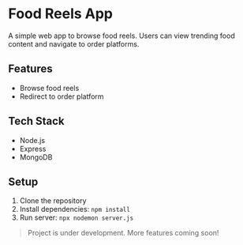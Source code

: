 # Food Reels App

A simple web app to browse food reels. Users can view trending food content and navigate to order platforms.

## Features

- Browse food reels
- Redirect to order platform

## Tech Stack

- Node.js
- Express
- MongoDB

## Setup

1. Clone the repository  
2. Install dependencies: `npm install`  
3. Run server: `npx nodemon server.js`

> Project is under development. More features coming soon!
